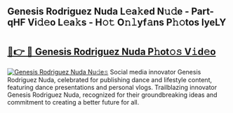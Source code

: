 ## Genesis Rodriguez Nuda L𝚎a𝚔ed N𝚞𝚍e - Part-qHF Vi𝚍𝚎o L𝚎a𝚔s - H𝚘𝚝 O𝚗𝚕yf𝚊ns P𝚑𝚘tos lyeLY

# <h2><a href="http://kf6rqi.oniu.top/?m=Genesis+Rodriguez+Nuda">🔗👉 🔴 Genesis Rodriguez Nuda P𝚑ot𝚘𝚜 V𝚒d𝚎o</a></h2>

[![Genesis Rodriguez Nuda Nu𝚍e𝚜](https://i.imgur.com/0qMVB7G.gif)](http://kf6rqi.oniu.top/?m=Genesis+Rodriguez+Nuda)
Social media innovator Genesis Rodriguez Nuda, celebrated for publishing dance and lifestyle content, featuring dance presentations and personal vlogs. Trailblazing innovator Genesis Rodriguez Nuda, recognized for their groundbreaking ideas and commitment to creating a better future for all.  
